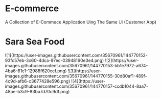 # E-commerce
A Collection of E-Commece Application Uing The Same Ui (Customer App)

<h1> Sara Sea Food </h1>
<spam>![1](https://user-images.githubusercontent.com/35670961/144770152-93fc57eb-3c60-4dca-97ec-03948160e3e4.png)
![2](https://user-images.githubusercontent.com/35670961/144770153-bb1e7972-a674-4ba6-81c1-12988f620ccf.png)
![3](https://user-images.githubusercontent.com/35670961/144770155-30d80af1-489f-4c9d-afb6-c3677428e596.png)
![4](https://user-images.githubusercontent.com/35670961/144770157-ccdb1044-8aa7-48ae-b3c9-83ba7d70c9df.png)

</spam>
<!-- # Sara Sea Food
![1](https://user-images.githubusercontent.com/35670961/144769454-87ef165c-c37b-49d1-bb9a-44da6872b3ed.png)
![2](https://user-images.githubusercontent.com/35670961/144769456-1963ab4e-9c8c-4e9c-9320-7b084f32c1c6.png)
![3](https://user-images.githubusercontent.com/35670961/144769459-ee2fa2d5-fc8a-4170-acc6-ed4164692b10.png)
![4](https://user-images.githubusercontent.com/35670961/144769465-1bdc6c15-12f6-4e05-adfb-ee5b7a736693.png) -->
